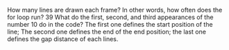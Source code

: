 How many lines are drawn each frame? In other words, how often does the for loop run?
39
What do the first, second, and third appearances of the number 10 do in the code?
The first one defines the start position of the line; The second one defines the end of the end position; the last one defines the gap distance of each lines.

